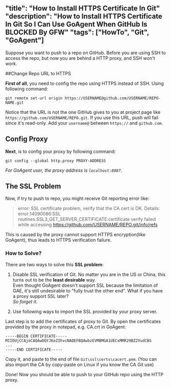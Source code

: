 "title": "How to Install HTTPS Certificate In Git"
"description": "How to Install HTTPS Certificate In Git So I Can Use GoAgent When GitHub Is BLOCKED By GFW"
"tags": ["HowTo", "Git", "GoAgent"]
---

Suppose you want to push to a repo on GitHub. Before you are using SSH to access the repo, but now you are behind a HTTP proxy, and SSH won't work.

##Change Repo URL to HTTPS

**First of all**, you need to config the repo using HTTPS instead of SSH. Using following command:

    git remote set-url origin https://USERNAME@github.com/USERNAME/REPO-NAME.git

Notice that the URL is not the one GitHub gives to you at project page like `https://github.com/USERNAME/REPO.git`. If you use this URL, push will fail since it's read-only. Add your `username@` between `https://` and `github.com`.

## Config Proxy

**Next**, is to config your proxy by following command:

    git config --global http.proxy PROXY-ADDRESS

_For GoAgent user, the proxy address is `localhost:8087`._

## The SSL Problem

Now, if try to push to repo, you might receive Git reporting error like:

> error: SSL certificate problem, verify that the CA cert is OK.
> Details: error:14090086:SSL
> routines:SSL3_GET_SERVER_CERTIFICATE:certificate verify failed while
> accessing https://github.com/USERNAME/REPO.git/info/refs

This is caused by the proxy cannot support HTTPS encryption(like GoAgent), thus leads to HTTPS verification failure.

### How to Solve?

There are two ways to solve this **SSL problem**:

1. Disable SSL verification of Git. No matter you are in the US or China, this turns out to be the **least desirable** way.  
Even thought GoAgent doesn't support SSL because the limitation of GAE, it's still undesirable to "fully trust the other end". What if you have a proxy support SSL later?  
_So forget it._

2. Use following ways to import the SSL provided by your proxy server.

Last step is to add the certificates of proxy to Git. By open the certificates provided by the proxy in notepad, e.g. CA.crt in GoAgent:

    -----BEGIN CERTIFICATE-----
    MIIDUjCCAjoCAQAwDQYJKoZIhvcNAQEFBQAwbzEVMBMGA1UECxMMR29BZ2VudCBS
    ...
    -----END CERTIFICATE-----

Copy it, and paste to the end of file `Git\ssl\certs\cacert.pem`. (You can also import the CA by copy-paste on Linux if you know the CA Git use)

Done! Now you should be able to push to your GitHub repo using the HTTP proxy.
